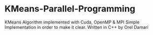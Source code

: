 # KMeans-Parallel-Programming
KMeans Algorithm implemented with Cuda, OpenMP &amp; MPI
Simple Implementation in order to make it clear.
Written in C++ by Orel Damari

